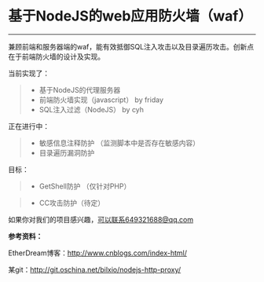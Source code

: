 # 基于NodeJS的web应用防火墙（waf）

------

兼顾前端和服务器端的waf，能有效抵御SQL注入攻击以及目录遍历攻击。创新点在于前端防火墙的设计及实现。

当前实现了：
> * 基于NodeJS的代理服务器
> * 前端防火墙实现（javascript） by friday
> * SQL注入过滤（NodeJS） by cyh

正在进行中：
> * 敏感信息注释防护 （监测脚本中是否存在敏感内容） 
> * 目录遍历漏洞防护

目标：
> * GetShell防护 （仅针对PHP）

> * CC攻击防护（待定）

如果你对我们的项目感兴趣，可以联系649321688@qq.com

**参考资料：**  

EtherDream博客：http://www.cnblogs.com/index-html/  

某git：http://git.oschina.net/bilxio/nodejs-http-proxy/

